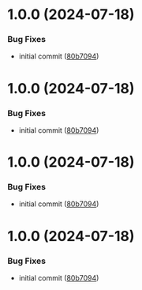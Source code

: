 # 1.0.0 (2024-07-18)


### Bug Fixes

* initial commit ([80b7094](https://github.com/cyse7125-su24-team04/helm-eks-autoscaler/commit/80b70942ee30d80a2a6141ce29a0aa64c845d2a5))

# 1.0.0 (2024-07-18)


### Bug Fixes

* initial commit ([80b7094](https://github.com/cyse7125-su24-team04/helm-eks-autoscaler/commit/80b70942ee30d80a2a6141ce29a0aa64c845d2a5))

# 1.0.0 (2024-07-18)


### Bug Fixes

* initial commit ([80b7094](https://github.com/cyse7125-su24-team04/helm-eks-autoscaler/commit/80b70942ee30d80a2a6141ce29a0aa64c845d2a5))

# 1.0.0 (2024-07-18)


### Bug Fixes

* initial commit ([80b7094](https://github.com/cyse7125-su24-team04/helm-eks-autoscaler/commit/80b70942ee30d80a2a6141ce29a0aa64c845d2a5))
